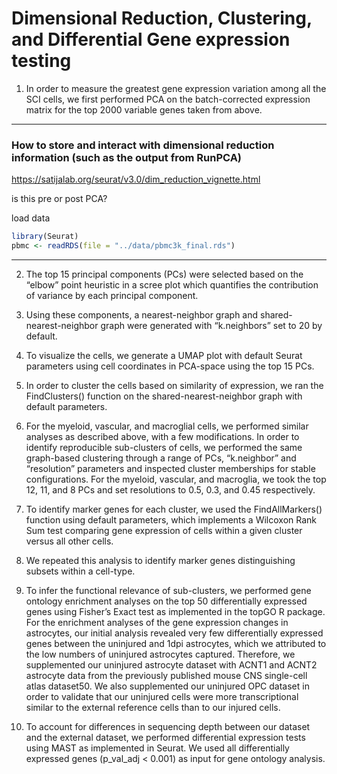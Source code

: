 

# Dimensional Reduction, Clustering, and Differential Gene expression testing

1) In order to measure the greatest gene expression variation among all the SCI cells, we first performed PCA on the batch-corrected expression matrix for the top 2000 variable genes taken from above.

---



<h3>  How to store and interact with dimensional reduction information (such as the output from RunPCA)  </h3>

https://satijalab.org/seurat/v3.0/dim_reduction_vignette.html

is this pre or post PCA?

load data

```R
library(Seurat)
pbmc <- readRDS(file = "../data/pbmc3k_final.rds")
```
---


2) The top 15 principal components (PCs) were selected based on the “elbow” point heuristic in a scree plot which quantifies the contribution of variance by each principal component.

3) Using these components, a nearest-neighbor graph and shared-nearest-neighbor graph were generated with “k.neighbors” set to 20 by default.

4) To visualize the cells, we generate a UMAP plot with default Seurat parameters using cell coordinates in PCA-space using the top 15 PCs.

5) In order to cluster the cells based on similarity of expression, we ran the FindClusters() function on the shared-nearest-neighbor graph with default parameters.

6) For the myeloid, vascular, and macroglial cells, we performed similar analyses as described above, with a few modifications. In order to identify reproducible sub-clusters of cells, we performed the same graph-based clustering through a range of PCs, “k.neighbor” and “resolution” parameters and inspected cluster memberships for stable configurations. For the myeloid, vascular, and macroglia, we took the top 12, 11, and 8 PCs and set resolutions to 0.5, 0.3, and 0.45 respectively.

7) To identify marker genes for each cluster, we used the FindAllMarkers() function using default parameters, which implements a Wilcoxon Rank Sum test comparing gene expression of cells within a given cluster versus all other cells.

8) We repeated this analysis to identify marker genes distinguishing subsets within a cell-type.

9) To infer the functional relevance of sub-clusters, we performed gene ontology enrichment analyses on the top 50 differentially expressed genes using Fisher’s Exact test as implemented in the topGO R package. For the enrichment analyses of the gene expression changes in astrocytes, our initial analysis revealed very few differentially expressed genes between the uninjured and 1dpi astrocytes, which we attributed to the low numbers of uninjured astrocytes captured. Therefore, we supplemented our uninjured astrocyte dataset with ACNT1 and ACNT2 astrocyte data from the previously published mouse CNS single-cell atlas dataset50. We also supplemented our uninjured OPC dataset in order to validate that our uninjured cells were more transcriptional similar to the external reference cells than to our injured cells.

10) To account for differences in sequencing depth between our dataset and the external dataset, we performed differential expression tests using MAST as implemented in Seurat. We used all differentially expressed genes (p_val_adj < 0.001) as input for gene ontology analysis.
